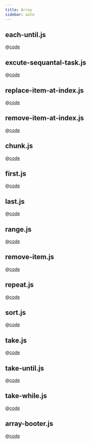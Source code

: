 ```yaml
---
title: Array
sidebar: auto
---
```


## each-until.js
@[code](@/docs/fe-dev/code-snippets/Javascript/Array/each-until.js)

## excute-sequantal-task.js
@[code](@/docs/fe-dev/code-snippets/Javascript/Array/excute-sequantal-task.js)

## replace-item-at-index.js
@[code](@/docs/fe-dev/code-snippets/Javascript/Array/replace-item-at-index.js)

## remove-item-at-index.js
@[code](@/docs/fe-dev/code-snippets/Javascript/Array/remove-item-at-index.js)

## chunk.js
@[code](@/docs/fe-dev/code-snippets/Javascript/Array/chunk.js)

## first.js
@[code](@/docs/fe-dev/code-snippets/Javascript/Array/first.js)

## last.js
@[code](@/docs/fe-dev/code-snippets/Javascript/Array/last.js)

## range.js
@[code](@/docs/fe-dev/code-snippets/Javascript/Array/range.js)

## remove-item.js
@[code](@/docs/fe-dev/code-snippets/Javascript/Array/remove-item.js)

## repeat.js
@[code](@/docs/fe-dev/code-snippets/Javascript/Array/repeat.js)

## sort.js
@[code](@/docs/fe-dev/code-snippets/Javascript/Array/sort.js)

## take.js
@[code](@/docs/fe-dev/code-snippets/Javascript/Array/take.js)

## take-until.js
@[code](@/docs/fe-dev/code-snippets/Javascript/Array/take-until.js)

## take-while.js
@[code](@/docs/fe-dev/code-snippets/Javascript/Array/take-while.js)

## array-booter.js
@[code](@/docs/fe-dev/code-snippets/Javascript/Array/array-booter.js)
